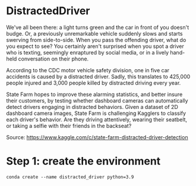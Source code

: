# DistractedDriver

We've all been there: a light turns green and the car in front of you doesn't budge. Or, a previously unremarkable vehicle suddenly slows and starts swerving from side-to-side.
When you pass the offending driver, what do you expect to see? You certainly aren't surprised when you spot a driver who is texting, seemingly enraptured by social media, or in a lively hand-held conversation on their phone.

According to the CDC motor vehicle safety division, one in five car accidents is caused by a distracted driver. Sadly, this translates to 425,000 people injured and 3,000 people killed by distracted driving every year.

State Farm hopes to improve these alarming statistics, and better insure their customers, by testing whether dashboard cameras can automatically detect drivers engaging in distracted behaviors. Given a dataset of 2D dashboard camera images, State Farm is challenging Kagglers to classify each driver's behavior. Are they driving attentively, wearing their seatbelt, or taking a selfie with their friends in the backseat?

Source: https://www.kaggle.com/c/state-farm-distracted-driver-detection


# Step 1: create the environment
```
conda create --name distracted_driver python=3.9
```
